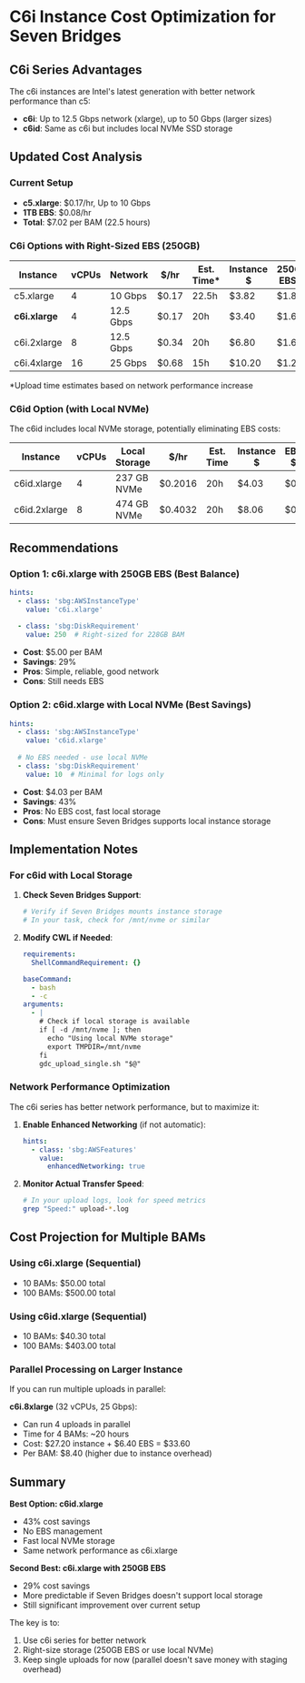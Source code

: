 # C6i Instance Cost Optimization for Seven Bridges

## C6i Series Advantages

The c6i instances are Intel's latest generation with better network performance than c5:
- **c6i**: Up to 12.5 Gbps network (xlarge), up to 50 Gbps (larger sizes)
- **c6id**: Same as c6i but includes local NVMe SSD storage

## Updated Cost Analysis

### Current Setup
- **c5.xlarge**: $0.17/hr, Up to 10 Gbps
- **1TB EBS**: $0.08/hr
- **Total**: $7.02 per BAM (22.5 hours)

### C6i Options with Right-Sized EBS (250GB)

| Instance | vCPUs | Network | $/hr | Est. Time* | Instance $ | 250GB EBS $ | Total $ | Savings |
|----------|-------|---------|------|------------|------------|-------------|---------|---------|
| c5.xlarge | 4 | 10 Gbps | $0.17 | 22.5h | $3.82 | $1.80 | $5.62 | 20% |
| **c6i.xlarge** | 4 | 12.5 Gbps | $0.17 | 20h | $3.40 | $1.60 | **$5.00** | **29%** |
| c6i.2xlarge | 8 | 12.5 Gbps | $0.34 | 20h | $6.80 | $1.60 | $8.40 | -20% |
| c6i.4xlarge | 16 | 25 Gbps | $0.68 | 15h | $10.20 | $1.20 | $11.40 | -62% |

*Upload time estimates based on network performance increase

### C6id Option (with Local NVMe)

The c6id includes local NVMe storage, potentially eliminating EBS costs:

| Instance | vCPUs | Local Storage | $/hr | Est. Time | Instance $ | EBS $ | Total $ | Savings |
|----------|-------|---------------|------|-----------|------------|-------|---------|---------|
| c6id.xlarge | 4 | 237 GB NVMe | $0.2016 | 20h | $4.03 | $0 | **$4.03** | **43%** |
| c6id.2xlarge | 8 | 474 GB NVMe | $0.4032 | 20h | $8.06 | $0 | $8.06 | -15% |

## Recommendations

### Option 1: c6i.xlarge with 250GB EBS (Best Balance)
```yaml
hints:
  - class: 'sbg:AWSInstanceType'
    value: 'c6i.xlarge'
  
  - class: 'sbg:DiskRequirement'
    value: 250  # Right-sized for 228GB BAM
```
- **Cost**: $5.00 per BAM
- **Savings**: 29%
- **Pros**: Simple, reliable, good network
- **Cons**: Still needs EBS

### Option 2: c6id.xlarge with Local NVMe (Best Savings)
```yaml
hints:
  - class: 'sbg:AWSInstanceType'
    value: 'c6id.xlarge'
  
  # No EBS needed - use local NVMe
  - class: 'sbg:DiskRequirement'
    value: 10  # Minimal for logs only
```
- **Cost**: $4.03 per BAM
- **Savings**: 43%
- **Pros**: No EBS cost, fast local storage
- **Cons**: Must ensure Seven Bridges supports local instance storage

## Implementation Notes

### For c6id with Local Storage

1. **Check Seven Bridges Support**: 
   ```bash
   # Verify if Seven Bridges mounts instance storage
   # In your task, check for /mnt/nvme or similar
   ```

2. **Modify CWL if Needed**:
   ```yaml
   requirements:
     ShellCommandRequirement: {}
   
   baseCommand: 
     - bash
     - -c
   arguments:
     - |
       # Check if local storage is available
       if [ -d /mnt/nvme ]; then
         echo "Using local NVMe storage"
         export TMPDIR=/mnt/nvme
       fi
       gdc_upload_single.sh "$@"
   ```

### Network Performance Optimization

The c6i series has better network performance, but to maximize it:

1. **Enable Enhanced Networking** (if not automatic):
   ```yaml
   hints:
     - class: 'sbg:AWSFeatures'
       value: 
         enhancedNetworking: true
   ```

2. **Monitor Actual Transfer Speed**:
   ```bash
   # In your upload logs, look for speed metrics
   grep "Speed:" upload-*.log
   ```

## Cost Projection for Multiple BAMs

### Using c6i.xlarge (Sequential)
- 10 BAMs: $50.00 total
- 100 BAMs: $500.00 total

### Using c6id.xlarge (Sequential)
- 10 BAMs: $40.30 total
- 100 BAMs: $403.00 total

### Parallel Processing on Larger Instance
If you can run multiple uploads in parallel:

**c6i.8xlarge** (32 vCPUs, 25 Gbps):
- Can run 4 uploads in parallel
- Time for 4 BAMs: ~20 hours
- Cost: $27.20 instance + $6.40 EBS = $33.60
- Per BAM: $8.40 (higher due to instance overhead)

## Summary

**Best Option: c6id.xlarge**
- 43% cost savings
- No EBS management
- Fast local NVMe storage
- Same network performance as c6i.xlarge

**Second Best: c6i.xlarge with 250GB EBS**
- 29% cost savings
- More predictable if Seven Bridges doesn't support local storage
- Still significant improvement over current setup

The key is to:
1. Use c6i series for better network
2. Right-size storage (250GB EBS or use local NVMe)
3. Keep single uploads for now (parallel doesn't save money with staging overhead)